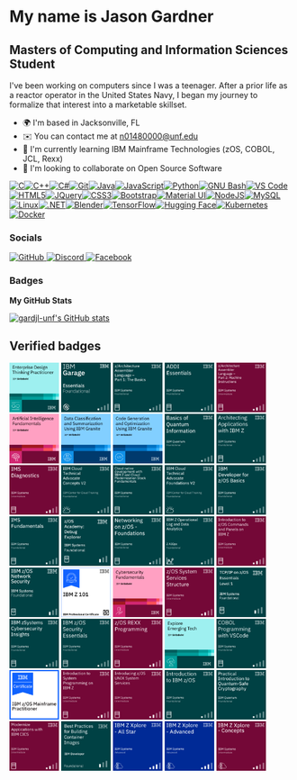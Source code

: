My name is Jason Gardner
==============================

Masters of Computing and Information Sciences Student
-----------------------------------------------------

I've been working on computers since I was a teenager. After a prior life as a reactor operator in the United States Navy, I began my journey to formalize that interest into a marketable skillset.

*   🌍  I'm based in Jacksonville, FL
*   ✉️  You can contact me at [n01480000@unf.edu](mailto:n01480000@unf.edu)
*   🧠  I'm currently learning IBM Mainframe Technologies (zOS, COBOL, JCL, Rexx)
*   👥  I'm looking to collaborate on Open Source Software
<p align="left">
<a href="https://docs.microsoft.com/en-us/cpp/?view=msvc-170" target="_blank" rel="noreferrer"><img src="https://raw.githubusercontent.com/danielcranney/readme-generator/main/public/icons/skills/c-colored.svg" alt="C" title="C" width="36" height="36" /></a><a href="https://docs.microsoft.com/en-us/cpp/?view=msvc-170" target="_blank" rel="noreferrer"><img src="https://raw.githubusercontent.com/danielcranney/readme-generator/main/public/icons/skills/cplusplus-colored.svg" alt="C++" title="C++" width="36" height="36" /></a><a href="https://docs.microsoft.com/en-us/dotnet/csharp/" target="_blank" rel="noreferrer"><img src="https://raw.githubusercontent.com/danielcranney/readme-generator/main/public/icons/skills/csharp-colored.svg" alt="C#" title="C#" width="36" height="36" /></a><a href="https://git-scm.com/" target="_blank" rel="noreferrer"><img src="https://raw.githubusercontent.com/danielcranney/readme-generator/main/public/icons/skills/git-colored.svg" alt="Git" title="Git" width="36" height="36" /></a><a href="https://www.oracle.com/java/" target="_blank" rel="noreferrer"><img src="https://raw.githubusercontent.com/danielcranney/readme-generator/main/public/icons/skills/java-colored.svg" alt="Java" title="Java" width="36" height="36" /></a><a href="https://developer.mozilla.org/en-US/docs/Web/JavaScript" target="_blank" rel="noreferrer"><img src="https://raw.githubusercontent.com/danielcranney/readme-generator/main/public/icons/skills/javascript-colored.svg" alt="JavaScript" title="JavaScript" width="36" height="36" /></a><a href="https://www.python.org/" target="_blank" rel="noreferrer"><img src="https://raw.githubusercontent.com/danielcranney/readme-generator/main/public/icons/skills/python-colored.svg" alt="Python" title="Python" width="36" height="36" /></a><a href="https://www.gnu.org/software/bash/" target="_blank" rel="noreferrer"><img src="https://raw.githubusercontent.com/danielcranney/readme-generator/main/public/icons/skills/gnubash-colored.svg" alt="GNU Bash" title="GNU Bash" width="36" height="36" /></a><a href="https://code.visualstudio.com/" target="_blank" rel="noreferrer"><img src="https://raw.githubusercontent.com/danielcranney/readme-generator/main/public/icons/skills/visualstudiocode-colored.svg" alt="VS Code" title="VS Code" width="36" height="36" /></a><a href="https://developer.mozilla.org/en-US/docs/Glossary/HTML5" target="_blank" rel="noreferrer"><img src="https://raw.githubusercontent.com/danielcranney/readme-generator/main/public/icons/skills/html5-colored.svg" alt="HTML5" title="HTML5" width="36" height="36" /></a><a href="https://jquery.com/" target="_blank" rel="noreferrer"><img src="https://raw.githubusercontent.com/danielcranney/readme-generator/main/public/icons/skills/jquery-colored.svg" alt="JQuery" title="JQuery" width="36" height="36" /></a><a href="https://www.w3.org/TR/CSS/#css" target="_blank" rel="noreferrer"><img src="https://raw.githubusercontent.com/danielcranney/readme-generator/main/public/icons/skills/css3-colored.svg" alt="CSS3" title="CSS3" width="36" height="36" /></a><a href="https://getbootstrap.com/" target="_blank" rel="noreferrer"><img src="https://raw.githubusercontent.com/danielcranney/readme-generator/main/public/icons/skills/bootstrap-colored.svg" alt="Bootstrap" title="Bootstrap" width="36" height="36" /></a><a href="https://mui.com/" target="_blank" rel="noreferrer"><img src="https://raw.githubusercontent.com/danielcranney/readme-generator/main/public/icons/skills/materialui-colored.svg" alt="Material UI" title="Material UI" width="36" height="36" /></a><a href="https://nodejs.org/en/" target="_blank" rel="noreferrer"><img src="https://raw.githubusercontent.com/danielcranney/readme-generator/main/public/icons/skills/nodejs-colored.svg" alt="NodeJS" title="NodeJS" width="36" height="36" /></a><a href="https://www.mysql.com/" target="_blank" rel="noreferrer"><img src="https://raw.githubusercontent.com/danielcranney/readme-generator/main/public/icons/skills/mysql-colored.svg" alt="MySQL" title="MySQL" width="36" height="36" /></a><a href="https://www.linux.org" target="_blank" rel="noreferrer"><img src="https://raw.githubusercontent.com/danielcranney/readme-generator/main/public/icons/skills/linux-colored.svg" alt="Linux" title="Linux" width="36" height="36" /></a><a href="https://dotnet.microsoft.com/en-us/" target="_blank" rel="noreferrer"><img src="https://raw.githubusercontent.com/danielcranney/readme-generator/main/public/icons/skills/dot-net-colored.svg" alt=".NET" title=".NET" width="36" height="36" /></a><a href="https://www.blender.org/" target="_blank" rel="noreferrer"><img src="https://raw.githubusercontent.com/danielcranney/readme-generator/main/public/icons/skills/blender-colored.svg" alt="Blender" title="Blender" width="36" height="36" /></a><a href="https://www.tensorflow.org/" target="_blank" rel="noreferrer"><img src="https://raw.githubusercontent.com/danielcranney/readme-generator/main/public/icons/skills/tensorflow-colored.svg" alt="TensorFlow" title="TensorFlow" width="36" height="36" /></a><a href="https://huggingface.co/" target="_blank" rel="noreferrer"><img src="https://raw.githubusercontent.com/danielcranney/readme-generator/main/public/icons/skills/huggingface-colored.svg" alt="Hugging Face" title="Hugging Face" width="36" height="36" /></a><a href="https://kubernetes.io/" target="_blank" rel="noreferrer"><img src="https://raw.githubusercontent.com/danielcranney/readme-generator/main/public/icons/skills/kubernetes-colored.svg" alt="Kubernetes" title="Kubernetes" width="36" height="36" /></a><a href="https://www.docker.com/" target="_blank" rel="noreferrer"><img src="https://raw.githubusercontent.com/danielcranney/readme-generator/main/public/icons/skills/docker-colored.svg" alt="Docker" title="Docker" width="36" height="36" /></a>
</p>

### Socials
                
<p align="left"> <a href="https://www.github.com/gardjl-unf" target="_blank" rel="noreferrer"> <picture> <source media="(prefers-color-scheme: dark)" srcset="https://raw.githubusercontent.com/danielcranney/readme-generator/main/public/icons/socials/github-dark.svg" /> <source media="(prefers-color-scheme: light)" srcset="https://raw.githubusercontent.com/danielcranney/readme-generator/main/public/icons/socials/github.svg" /> <img src="https://raw.githubusercontent.com/danielcranney/readme-generator/main/public/icons/socials/github.svg" width="32" height="32" alt="GitHub" title="GitHub" /> </picture> </a> <a href="https://discord.com/users/morbos" target="_blank" rel="noreferrer"> <picture> <source media="(prefers-color-scheme: dark)" srcset="https://raw.githubusercontent.com/danielcranney/readme-generator/main/public/icons/socials/discord-dark.svg" /> <source media="(prefers-color-scheme: light)" srcset="https://raw.githubusercontent.com/danielcranney/readme-generator/main/public/icons/socials/discord.svg" /> <img src="https://raw.githubusercontent.com/danielcranney/readme-generator/main/public/icons/socials/discord.svg" width="32" height="32" alt="Discord" title="Discord" /> </picture> </a> <a href="https://www.facebook.com/jason.l.gardner" target="_blank" rel="noreferrer"> <picture> <source media="(prefers-color-scheme: dark)" srcset="https://raw.githubusercontent.com/danielcranney/readme-generator/main/public/icons/socials/facebook-dark.svg" /> <source media="(prefers-color-scheme: light)" srcset="https://raw.githubusercontent.com/danielcranney/readme-generator/main/public/icons/socials/facebook.svg" /> <img src="https://raw.githubusercontent.com/danielcranney/readme-generator/main/public/icons/socials/facebook.svg" width="32" height="32" alt="Facebook" title="Facebook" /> </picture> </a></p>

### Badges

<b>My GitHub Stats</b>

<a href="http://www.github.com/gardjl-unf"><img src="https://github-readme-stats.vercel.app/api?username=gardjl-unf&show_icons=true&hide=stars,contribs&count_private=true&title_color=0891b2&text_color=ffffff&icon_color=0891b2&bg_color=1c1917&hide_border=true&show_icons=true" alt="gardjl-unf's GitHub stats" /></a>

## Verified badges

<!--START_SECTION:badges-->
<p align="left">
  <a href="https://www.credly.com/org/ibm-skillsbuild/badge/enterprise-design-thinking-practitioner.1"><img src="badges/3e7b4dd8.png" alt="Enterprise Design Thinking Practitioner" height="88"></a>
  <a href="https://www.credly.com/org/ibm/badge/ibm-garage-essentials"><img src="badges/a8ffdc7e.png" alt="IBM Garage Essentials" height="88"></a>
  <a href="https://www.credly.com/org/ibm/badge/z-architecture-assembler-language-part-1-the-basics"><img src="badges/e0558b19.png" alt="z/Architecture Assembler Language - Part 1: The Basics" height="88"></a>
  <a href="https://www.credly.com/org/ibm/badge/addi-essentials"><img src="badges/2ea123cf.png" alt="ADDI Essentials" height="88"></a>
  <a href="https://www.credly.com/org/ibm/badge/z-architecture-assembler-language-part-2-machine-in"><img src="badges/2de36255.png" alt="z/Architecture Assembler Language - Part 2: Machine Instructions" height="88"></a>
  <a href="https://www.credly.com/org/ibm-skillsbuild/badge/artificial-intelligence-fundamentals"><img src="badges/e98840e9.png" alt="Artificial Intelligence Fundamentals" height="88"></a>
  <a href="https://www.credly.com/org/ibm-skillsbuild/badge/data-classification-and-summarization-using-ibm-gra"><img src="badges/945da0ba.png" alt="Data Classification and Summarization Using IBM Granite" height="88"></a>
  <a href="https://www.credly.com/org/ibm-skillsbuild/badge/code-generation-and-optimization-using-ibm-granite"><img src="badges/c910eb63.png" alt="Code Generation and Optimization Using IBM Granite" height="88"></a>
  <a href="https://www.credly.com/org/ibm/badge/basics-of-quantum-information"><img src="badges/5b4931a5.png" alt="Basics of Quantum Information" height="88"></a>
  <a href="https://www.credly.com/org/ibm/badge/architecting-applications-with-ibm-z"><img src="badges/b470f7ce.png" alt="Architecting Applications with IBM Z" height="88"></a>
  <a href="https://www.credly.com/org/ibm/badge/ims-diagnostics"><img src="badges/3f6b93e7.png" alt="IMS Diagnostics" height="88"></a>
  <a href="https://www.credly.com/org/ibm/badge/ibm-cloud-technical-advocate-concepts-v2"><img src="badges/1271af6f.png" alt="IBM Cloud Technical Advocate Concepts V2" height="88"></a>
  <a href="https://www.credly.com/org/ibm/badge/cloud-native-development-with-ibm-z-and-cloud-moder"><img src="badges/5f2dfbeb.png" alt="Cloud native development with IBM Z and Cloud Modernization Stack Fundamentals" height="88"></a>
  <a href="https://www.credly.com/org/ibm/badge/ibm-cloud-technical-advocate-foundations-v2"><img src="badges/9bbee80a.png" alt="IBM Cloud Technical Advocate Foundations V2" height="88"></a>
  <a href="https://www.credly.com/org/ibm/badge/ibm-developer-for-z-os-basics"><img src="badges/23242752.png" alt="IBM Developer for z/OS Basics" height="88"></a>
  <a href="https://www.credly.com/org/ibm/badge/ims-fundamentals.1"><img src="badges/1838425c.png" alt="IMS Fundamentals" height="88"></a>
  <a href="https://www.credly.com/org/ibm/badge/z-os-academy-debug-explorer"><img src="badges/2b997639.png" alt="z/OS Academy - Debug Explorer" height="88"></a>
  <a href="https://www.credly.com/org/ibm/badge/networking-on-z-os-foundations"><img src="badges/63c4ddf4.png" alt="Networking on z/OS - Foundations" height="88"></a>
  <a href="https://www.credly.com/org/ibm/badge/ibm-z-operational-log-and-data-analytics-foundation"><img src="badges/c5284eb7.png" alt="IBM Z Operational Log and Data Analytics - Foundations" height="88"></a>
  <a href="https://www.credly.com/org/ibm/badge/introduction-to-z-os-commands-and-panels-on-ibm-z"><img src="badges/6718d5b5.png" alt="Introduction to z/OS Commands and Panels on IBM Z" height="88"></a>
  <a href="https://www.credly.com/org/ibm/badge/z-os-network-security-foundations"><img src="badges/9ef8560e.png" alt="z/OS Network Security - Foundations" height="88"></a>
  <a href="https://www.credly.com/org/ibm/badge/ibm-z-101-certificate.2"><img src="badges/70c6146d.png" alt="IBM Z 101 Certificate" height="88"></a>
  <a href="https://www.credly.com/org/ibm-skillsbuild/badge/cybersecurity-fundamentals"><img src="badges/ac015831.png" alt="Cybersecurity Fundamentals" height="88"></a>
  <a href="https://www.credly.com/org/ibm/badge/z-os-system-services-structure"><img src="badges/c385e6fd.png" alt="z/OS System Services Structure" height="88"></a>
  <a href="https://www.credly.com/org/ibm/badge/tcp-ip-on-z-os-essentials-level-1"><img src="badges/7bd5d2e2.png" alt="TCP/IP on z/OS Essentials - Level 1" height="88"></a>
  <a href="https://www.credly.com/org/ibm/badge/ibm-zsystems-cybersecurity-insights"><img src="badges/5f92b274.png" alt="IBM zSystems Cybersecurity Insights" height="88"></a>
  <a href="https://www.credly.com/org/ibm/badge/ibm-z-os-security-essentials"><img src="badges/f17605c4.png" alt="IBM z/OS Security Essentials" height="88"></a>
  <a href="https://www.credly.com/org/ibm/badge/z-os-rexx-programming"><img src="badges/2f9b59f5.png" alt="z/OS REXX Programming" height="88"></a>
  <a href="https://www.credly.com/org/ibm-skillsbuild/badge/explore-emerging-tech.1"><img src="badges/d33975c0.png" alt="Explore Emerging Tech" height="88"></a>
  <a href="https://www.credly.com/org/ibm/badge/cobol-programming-with-vscode"><img src="badges/4b0c5c2d.png" alt="COBOL Programming with VSCode" height="88"></a>
  <a href="https://www.credly.com/org/ibm/badge/ibm-z-os-mainframe-practitioner"><img src="badges/c102c955.png" alt="IBM z/OS Mainframe Practitioner" height="88"></a>
  <a href="https://www.credly.com/org/ibm/badge/introduction-to-system-programming-on-ibm-z"><img src="badges/039eff62.png" alt="Introduction to System Programming on IBM Z" height="88"></a>
  <a href="https://www.credly.com/org/ibm/badge/introducing-z-os-unix-system-services"><img src="badges/192039c8.png" alt="Introducing z/OS UNIX System Services" height="88"></a>
  <a href="https://www.credly.com/org/ibm/badge/introduction-to-ibm-z-os"><img src="badges/67e02e78.png" alt="Introduction to IBM z/OS" height="88"></a>
  <a href="https://www.credly.com/org/ibm/badge/practical-introduction-to-quantum-safe-cryptography"><img src="badges/f7804e47.png" alt="Practical Introduction to Quantum-Safe Cryptography" height="88"></a>
  <a href="https://www.credly.com/org/ibm/badge/modernize-applications-with-ibm-cics"><img src="badges/be06cf10.png" alt="Modernize Applications with IBM CICS" height="88"></a>
  <a href="https://www.credly.com/org/ibm/badge/best-practices-for-building-container-images"><img src="badges/7c9ec3ad.png" alt="Best Practices for Building Container Images" height="88"></a>
  <a href="https://www.credly.com/org/ibm/badge/ibm-z-xplore-all-star"><img src="badges/ab852e33.png" alt="IBM Z Xplore - All Star" height="88"></a>
  <a href="https://www.credly.com/org/ibm/badge/ibm-z-xplore-advanced"><img src="badges/02c10ab7.png" alt="IBM Z Xplore - Advanced" height="88"></a>
  <a href="https://www.credly.com/org/ibm/badge/ibm-z-xplore-concepts"><img src="badges/0ff6228a.png" alt="IBM Z Xplore - Concepts" height="88"></a>
</p>
<!--END_SECTION:badges-->

